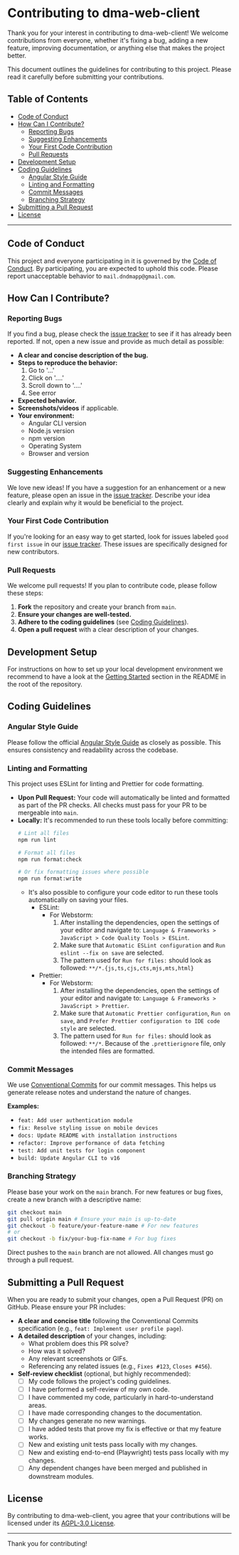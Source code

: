 # Contributing to dma-web-client

Thank you for your interest in contributing to dma-web-client! We welcome contributions from everyone, whether it's fixing a bug, adding a new feature, improving documentation, or anything else that makes the project better.

This document outlines the guidelines for contributing to this project. Please read it carefully before submitting your contributions.

## Table of Contents

-  [Code of Conduct](#code-of-conduct)
-  [How Can I Contribute?](#how-can-i-contribute)
   -  [Reporting Bugs](#reporting-bugs)
   -  [Suggesting Enhancements](#suggesting-enhancements)
   -  [Your First Code Contribution](#your-first-code-contribution)
   -  [Pull Requests](#pull-requests)
-  [Development Setup](#development-setup)
-  [Coding Guidelines](#coding-guidelines)
   -  [Angular Style Guide](#angular-style-guide)
   -  [Linting and Formatting](#linting-and-formatting)
   -  [Commit Messages](#commit-messages)
   -  [Branching Strategy](#branching-strategy)
-  [Submitting a Pull Request](#submitting-a-pull-request)
-  [License](#license)

---

## Code of Conduct

This project and everyone participating in it is governed by the [Code of Conduct](CODE_OF_CONDUCT.md). By participating, you are expected to uphold this code. Please report unacceptable behavior to `mail.dndmapp@gmail.com`.

## How Can I Contribute?

### Reporting Bugs

If you find a bug, please check the [issue tracker](https://github.com/dnd-mapp/dma-web-client/issues) to see if it has already been reported. If not, open a new issue and provide as much detail as possible:

*  **A clear and concise description of the bug.**
*  **Steps to reproduce the behavior:**
   1.  Go to '...'
   2.  Click on '....'
   3.  Scroll down to '....'
   4.  See error
*  **Expected behavior.**
*  **Screenshots/videos** if applicable.
*  **Your environment:**
   *  Angular CLI version
   *  Node.js version
   *  npm version
   *  Operating System
   *  Browser and version

### Suggesting Enhancements

We love new ideas! If you have a suggestion for an enhancement or a new feature, please open an issue in the [issue tracker](https://github.com/dnd-mapp/dma-web-client/issues). Describe your idea clearly and explain why it would be beneficial to the project.

### Your First Code Contribution

If you're looking for an easy way to get started, look for issues labeled `good first issue` in our [issue tracker](https://github.com/dnd-mapp/dma-web-client/issues). These issues are specifically designed for new contributors.

### Pull Requests

We welcome pull requests! If you plan to contribute code, please follow these steps:

1.  **Fork** the repository and create your branch from `main`.
2.  **Ensure your changes are well-tested.**
3.  **Adhere to the coding guidelines** (see [Coding Guidelines](#coding-guidelines)).
4.  **Open a pull request** with a clear description of your changes.

## Development Setup

For instructions on how to set up your local development environment we recommend to have a look at the [Getting Started](README.md#getting-started) section in the README in the root of the repository.

## Coding Guidelines

### Angular Style Guide

Please follow the official [Angular Style Guide](https://angular.io/guide/styleguide) as closely as possible. This ensures consistency and readability across the codebase.

### Linting and Formatting

This project uses ESLint for linting and Prettier for code formatting.

*  **Upon Pull Request:** Your code will automatically be linted and formatted as part of the PR checks. All checks must pass for your PR to be mergeable into `main`.
*  **Locally:** It's recommended to run these tools locally before committing:
   ```bash
   # Lint all files
   npm run lint

   # Format all files
   npm run format:check

   # Or fix formatting issues where possible
   npm run format:write
   ```
   *  It's also possible to configure your code editor to run these tools automatically on saving your files.
      *  ESLint:
          *  For Webstorm:
             1.  After installing the dependencies, open the settings of your editor and navigate to: `Language & Frameworks > JavaScript > Code Quality Tools > ESLint`.
             2.  Make sure that `Automatic ESLint configuration` and `Run eslint --fix on save` are selected.
             3.  The pattern used for `Run for files:` should look as followed: `**/*.{js,ts,cjs,cts,mjs,mts,html}`
      * Prettier:
        *  For Webstorm:
           1. After installing the dependencies, open the settings of your editor and navigate to: `Language & Frameworks > JavaScript > Prettier`.
           2. Make sure that `Automatic Prettier configuration`, `Run on save`, and `Prefer Prettier configuration to IDE code style` are selected.
           3. The pattern used for `Run for files:` should look as followed: `**/*`. Because of the `.prettierignore` file, only the intended files are formatted.

### Commit Messages

We use [Conventional Commits](https://www.conventionalcommits.org/en/v1.0.0/) for our commit messages. This helps us generate release notes and understand the nature of changes.

**Examples:**

*  `feat: Add user authentication module`
*  `fix: Resolve styling issue on mobile devices`
*  `docs: Update README with installation instructions`
*  `refactor: Improve performance of data fetching`
*  `test: Add unit tests for login component`
*  `build: Update Angular CLI to v16`

### Branching Strategy

Please base your work on the `main` branch. For new features or bug fixes, create a new branch with a descriptive name:

```bash
git checkout main
git pull origin main # Ensure your main is up-to-date
git checkout -b feature/your-feature-name # For new features
# or
git checkout -b fix/your-bug-fix-name # For bug fixes
```

Direct pushes to the `main` branch are not allowed. All changes must go through a pull request.

## Submitting a Pull Request

When you are ready to submit your changes, open a Pull Request (PR) on GitHub. Please ensure your PR includes:

*  **A clear and concise title** following the Conventional Commits specification (e.g., `feat: Implement user profile page`).
*  **A detailed description** of your changes, including:
   *  What problem does this PR solve?
   *  How was it solved?
   *  Any relevant screenshots or GIFs.
   *  Referencing any related issues (e.g., `Fixes #123`, `Closes #456`).
*  **Self-review checklist** (optional, but highly recommended):
   *  [ ] My code follows the project's coding guidelines.
   *  [ ] I have performed a self-review of my own code.
   *  [ ] I have commented my code, particularly in hard-to-understand areas.
   *  [ ] I have made corresponding changes to the documentation.
   *  [ ] My changes generate no new warnings.
   *  [ ] I have added tests that prove my fix is effective or that my feature works.
   *  [ ] New and existing unit tests pass locally with my changes.
   *  [ ] New and existing end-to-end (Playwright) tests pass locally with my changes.
   *  [ ] Any dependent changes have been merged and published in downstream modules.

## License

By contributing to dma-web-client, you agree that your contributions will be licensed under its [AGPL-3.0 License](LICENSE).

---

Thank you for contributing!
